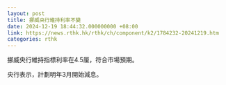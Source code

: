 ```yaml
---
layout: post
title: 挪威央行維持利率不變
date: 2024-12-19 18:44:32.000000000 +08:00
link: https://news.rthk.hk/rthk/ch/component/k2/1784232-20241219.htm
categories: rthk
---
```


挪威央行維持指標利率在4.5厘，符合市場預期。

央行表示，計劃明年3月開始減息。
